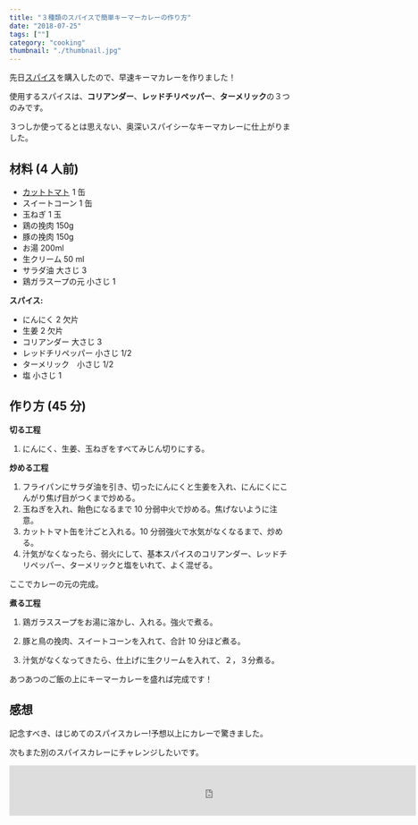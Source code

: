 ```yaml
---
title: "３種類のスパイスで簡単キーマーカレーの作り方"
date: "2018-07-25"
tags: [""]
category: "cooking"
thumbnail: "./thumbnail.jpg"
---
```


先日<a target="_blank" href="https://www.amazon.co.jp/gp/product/B018AWCRGE/ref=as_li_tl?ie=UTF8&camp=247&creative=1211&creativeASIN=B018AWCRGE&linkCode=as2&tag=kawamurakazus-22&linkId=8b79b5a63e3df45fa6103957fbb49e03">スパイス</a><img src="//ir-jp.amazon-adsystem.com/e/ir?t=kawamurakazus-22&l=am2&o=9&a=B018AWCRGE" width="1" height="1" border="0" alt="" style="border:none !important; margin:0px !important;" />を購入したので、早速キーマカレーを作りました！

使用するスパイスは、**コリアンダー**、**レッドチリペッパー**、**ターメリック**の３つのみです。

３つしか使ってるとは思えない、奥深いスパイシーなキーマカレーに仕上がりました。

## 材料 (4 人前)

- <a target="_blank" href="https://www.amazon.co.jp/gp/product/B0033VEIIS/ref=as_li_tl?ie=UTF8&camp=247&creative=1211&creativeASIN=B0033VEIIS&linkCode=as2&tag=kawamurakazus-22&linkId=65273d640727399f62f273e74a0697a9">カットトマト</a><img src="//ir-jp.amazon-adsystem.com/e/ir?t=kawamurakazus-22&l=am2&o=9&a=B0033VEIIS" width="1" height="1" border="0" alt="" style="border:none !important; margin:0px !important;" /> 1 缶
- スイートコーン 1 缶
- 玉ねぎ 1 玉
- 鶏の挽肉 150g
- 豚の挽肉 150g
- お湯 200ml
- 生クリーム 50 ml
- サラダ油 大さじ 3
- 鶏ガラスープの元 小さじ 1

**スパイス:**

- にんにく 2 欠片
- 生姜 2 欠片
- コリアンダー 大さじ 3
- レッドチリペッパー 小さじ 1/2
- ターメリック　小さじ 1/2
- 塩 小さじ 1

## 作り方 (45 分)

**切る工程**

1.  にんにく、生姜、玉ねぎをすべてみじん切りにする。

**炒める工程**

1.  フライパンにサラダ油を引き、切ったにんにくと生姜を入れ、にんにくにこんがり焦げ目がつくまで炒める。
2.  玉ねぎを入れ、飴色になるまで 10 分弱中火で炒める。焦げないように注意。
3.  カットトマト缶を汁ごと入れる。10 分弱強火で水気がなくなるまで、炒める。
4.  汁気がなくなったら、弱火にして、基本スパイスのコリアンダー、レッドチリペッパー、ターメリックと塩をいれて、よく混ぜる。

ここでカレーの元の完成。

**煮る工程**

1.  鶏ガラススープをお湯に溶かし、入れる。強火で煮る。

2.  豚と鳥の挽肉、スイートコーンを入れて、合計 10 分ほど煮る。

3.  汁気がなくなってきたら、仕上げに生クリームを入れて、２，３分煮る。

あつあつのご飯の上にキーマーカレーを盛れば完成です！

## 感想

記念すべき、はじめてのスパイスカレー!予想以上にカレーで驚きました。

次もまた別のスパイスカレーにチャレンジしたいです。

<iframe src="https://rcm-fe.amazon-adsystem.com/e/cm?o=9&p=48&l=ez&f=ifr&linkID=6ddbb98123ab2089466a6cf31ea968a2&t=kawamurakazus-22&tracking_id=kawamurakazus-22" width="728" height="90" scrolling="no" border="0" marginwidth="0" style="border:none;" frameborder="0"></iframe>
